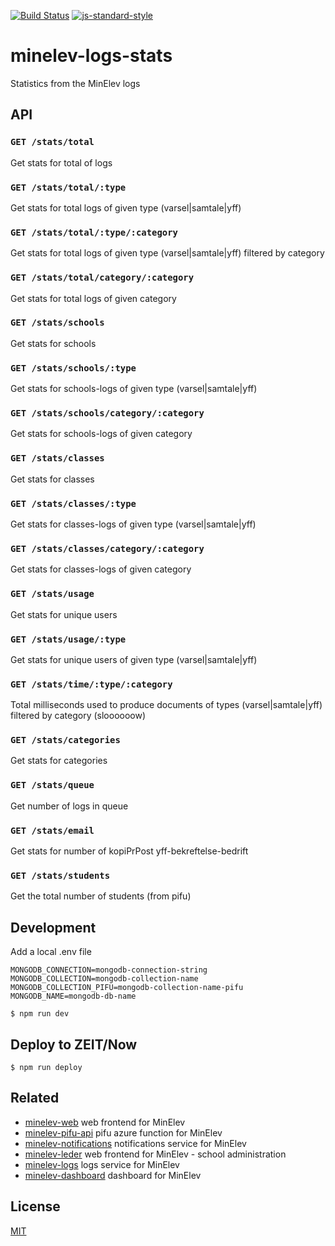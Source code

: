 [![Build Status](https://travis-ci.org/telemark/minelev-logs-stats.svg?branch=master)](https://travis-ci.org/telemark/minelev-logs-stats)
[![js-standard-style](https://img.shields.io/badge/code%20style-standard-brightgreen.svg?style=flat)](https://github.com/feross/standard)

# minelev-logs-stats

Statistics from the MinElev logs

## API

### ```GET /stats/total```

Get stats for total of logs

### ```GET /stats/total/:type```

Get stats for total logs of given type (varsel|samtale|yff)

### ```GET /stats/total/:type/:category```

Get stats for total logs of given type (varsel|samtale|yff) filtered by category

### ```GET /stats/total/category/:category```

Get stats for total logs of given category

### ```GET /stats/schools```

Get stats for schools

### ```GET /stats/schools/:type```

Get stats for schools-logs of given type (varsel|samtale|yff)

### ```GET /stats/schools/category/:category```

Get stats for schools-logs of given category

### ```GET /stats/classes```

Get stats for classes

### ```GET /stats/classes/:type```

Get stats for classes-logs of given type (varsel|samtale|yff)

### ```GET /stats/classes/category/:category```

Get stats for classes-logs of given category

### ```GET /stats/usage```

Get stats for unique users

### ```GET /stats/usage/:type```

Get stats for unique users of given type (varsel|samtale|yff)

### ```GET /stats/time/:type/:category```

Total milliseconds used to produce documents of types (varsel|samtale|yff) filtered by category (sloooooow)

### ```GET /stats/categories```

Get stats for categories

### ```GET /stats/queue```

Get number of logs in queue

### ```GET /stats/email```

Get stats for number of kopiPrPost yff-bekreftelse-bedrift

### ```GET /stats/students```

Get the total number of students (from pifu)

## Development

Add a local .env file

```
MONGODB_CONNECTION=mongodb-connection-string
MONGODB_COLLECTION=mongodb-collection-name
MONGODB_COLLECTION_PIFU=mongodb-collection-name-pifu
MONGODB_NAME=mongodb-db-name
```

```
$ npm run dev
```

## Deploy to ZEIT/Now

```
$ npm run deploy
```

## Related

- [minelev-web](https://github.com/vtfk/minelev-web) web frontend for MinElev
- [minelev-pifu-api](https://github.com/vtfk/azf-pifu-api) pifu azure function for MinElev
- [minelev-notifications](https://github.com/telemark/minelev-notifications) notifications service for MinElev
- [minelev-leder](https://github.com/vtfk/minelev-leder-web) web frontend for MinElev - school administration
- [minelev-logs](https://github.com/telemark/minelev-logs) logs service for MinElev
- [minelev-dashboard](https://github.com/telemark/minelev-dashboard) dashboard for MinElev

## License

[MIT](LICENSE)
